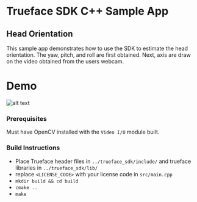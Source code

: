 # Trueface SDK C++ Sample App
## Head Orientation
This sample app demonstrates how to use the SDK to estimate the head orientation.
The yaw, pitch, and roll are first obtained. Next, axis are draw on the video obtained from the users webcam. 

# Demo
![alt text](./demo_gifs/demo1.gif)

### Prerequisites
Must have OpenCV installed with the `Video I/O` module built. 

### Build Instructions
* Place Trueface header files in `../trueface_sdk/include/` and trueface libraries in `../trueface_sdk/lib/`
* replace `<LICENSE_CODE>` with your license code in `src/main.cpp`
* `mkdir build && cd build`
* `cmake ..`
* `make`
